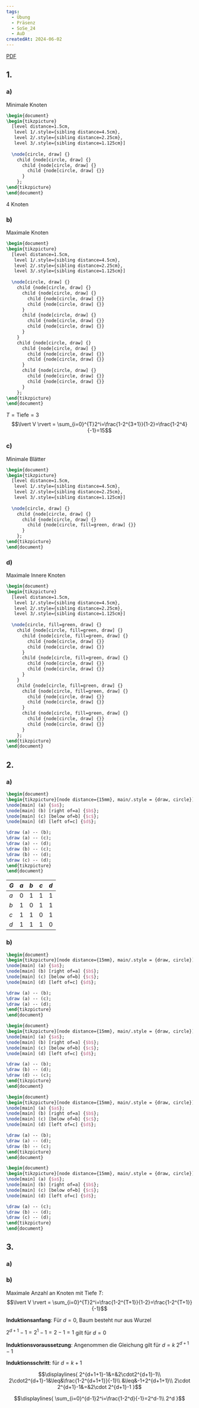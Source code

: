 ```yaml
---
tags:
  - Übung
  - Präsenz
  - SoSe_24
  - AuD
createdAt: 2024-06-02
---
```

[PDF](t08.pdf)

## 1.
### a)
Minimale Knoten
```tikz
\begin{document}
\begin{tikzpicture}
  [level distance=1.5cm,
   level 1/.style={sibling distance=4.5cm},
   level 2/.style={sibling distance=2.25cm},
   level 3/.style={sibling distance=1.125cm}]
   
  \node[circle, draw] {}
    child {node[circle, draw] {}
      child {node[circle, draw] {}
        child {node[circle, draw] {}}
      }
    };
\end{tikzpicture}
\end{document}
```
4 Knoten
### b)
Maximale Knoten
```tikz
\begin{document}
\begin{tikzpicture}
  [level distance=1.5cm,
   level 1/.style={sibling distance=4.5cm},
   level 2/.style={sibling distance=2.25cm},
   level 3/.style={sibling distance=1.125cm}]
   
  \node[circle, draw] {}
    child {node[circle, draw] {}
      child {node[circle, draw] {}
        child {node[circle, draw] {}}
        child {node[circle, draw] {}}
      }
      child {node[circle, draw] {}
        child {node[circle, draw] {}}
        child {node[circle, draw] {}}
      }
    }
    child {node[circle, draw] {}
      child {node[circle, draw] {}
        child {node[circle, draw] {}}
        child {node[circle, draw] {}}
      }
      child {node[circle, draw] {}
        child {node[circle, draw] {}}
        child {node[circle, draw] {}}
      }
    };
\end{tikzpicture}
\end{document}
```
$T=\text{Tiefe}=3$
$$\lvert V \rvert = \sum_{i=0}^{T}2^i=\frac{1-2^{3+1}}{1-2}=\frac{1-2^4}{-1}=15$$
### c)
Minimale Blätter
```tikz
\begin{document}
\begin{tikzpicture}
  [level distance=1.5cm,
   level 1/.style={sibling distance=4.5cm},
   level 2/.style={sibling distance=2.25cm},
   level 3/.style={sibling distance=1.125cm}]
   
  \node[circle, draw] {}
    child {node[circle, draw] {}
      child {node[circle, draw] {}
        child {node[circle, fill=green, draw] {}}
      }
    };
\end{tikzpicture}
\end{document}
```
### d)
Maximale Innere Knoten

```tikz
\begin{document}
\begin{tikzpicture}
  [level distance=1.5cm,
   level 1/.style={sibling distance=4.5cm},
   level 2/.style={sibling distance=2.25cm},
   level 3/.style={sibling distance=1.125cm}]
   
  \node[circle, fill=green, draw] {}
    child {node[circle, fill=green, draw] {}
      child {node[circle, fill=green, draw] {}
        child {node[circle, draw] {}}
        child {node[circle, draw] {}}
      }
      child {node[circle, fill=green, draw] {}
        child {node[circle, draw] {}}
        child {node[circle, draw] {}}
      }
    }
    child {node[circle, fill=green, draw] {}
      child {node[circle, fill=green, draw] {}
        child {node[circle, draw] {}}
        child {node[circle, draw] {}}
      }
      child {node[circle, fill=green, draw] {}
        child {node[circle, draw] {}}
        child {node[circle, draw] {}}
      }
    };
\end{tikzpicture}
\end{document}
```

## 2.
### a)
```tikz
\begin{document}
\begin{tikzpicture}[node distance={15mm}, main/.style = {draw, circle}] 
\node[main] (a) {$a$}; 
\node[main] (b) [right of=a] {$b$};
\node[main] (c) [below of=b] {$c$};
\node[main] (d) [left of=c] {$d$};

\draw (a) -- (b);
\draw (a) -- (c);
\draw (a) -- (d);
\draw (b) -- (c);
\draw (b) -- (d);
\draw (c) -- (d);
\end{tikzpicture}
\end{document}
```


| $G$ | $a$ | $b$ | $c$ | $d$ |
| --- | --- | --- | --- | --- |
| $a$ | 0   | 1   | 1   | 1   |
| $b$ | 1   | 0   | 1   | 1   |
| $c$ | 1   | 1   | 0   | 1   |
| $d$ | 1   | 1   | 1   | 0   |
### b)
```tikz
\begin{document}
\begin{tikzpicture}[node distance={15mm}, main/.style = {draw, circle}] 
\node[main] (a) {$a$}; 
\node[main] (b) [right of=a] {$b$};
\node[main] (c) [below of=b] {$c$};
\node[main] (d) [left of=c] {$d$};

\draw (a) -- (b);
\draw (a) -- (c);
\draw (a) -- (d);
\end{tikzpicture}
\end{document}
```


```tikz
\begin{document}
\begin{tikzpicture}[node distance={15mm}, main/.style = {draw, circle}] 
\node[main] (a) {$a$}; 
\node[main] (b) [right of=a] {$b$};
\node[main] (c) [below of=b] {$c$};
\node[main] (d) [left of=c] {$d$};

\draw (a) -- (b);
\draw (b) -- (d);
\draw (d) -- (c);
\end{tikzpicture}
\end{document}
```


```tikz
\begin{document}
\begin{tikzpicture}[node distance={15mm}, main/.style = {draw, circle}] 
\node[main] (a) {$a$}; 
\node[main] (b) [right of=a] {$b$};
\node[main] (c) [below of=b] {$c$};
\node[main] (d) [left of=c] {$d$};

\draw (a) -- (b);
\draw (a) -- (d);
\draw (b) -- (c);
\end{tikzpicture}
\end{document}
```


```tikz
\begin{document}
\begin{tikzpicture}[node distance={15mm}, main/.style = {draw, circle}] 
\node[main] (a) {$a$}; 
\node[main] (b) [right of=a] {$b$};
\node[main] (c) [below of=b] {$c$};
\node[main] (d) [left of=c] {$d$};

\draw (a) -- (c);
\draw (b) -- (d);
\draw (c) -- (d);
\end{tikzpicture}
\end{document}
```

## 3.
### a)

### b)
Maximale Anzahl an Knoten mit Tiefe $T$: $$\lvert V \rvert = \sum_{i=0}^{T}2^i=\frac{1-2^{T+1}}{1-2}=\frac{1-2^{T+1}}{-1}$$

**Induktionsanfang**:
Für $d=0$, Baum besteht nur aus Wurzel

$2^{d+1}-1=2^1-1=2-1=1$ 
gilt für $d=0$

**Induktionsvoraussetzung**:
Angenommen die Gleichung gilt für $d=k$
$2^{d+1}-1$

**Induktionsschritt**:
für $d=k+1$

$$\displaylines{
2^{d+1+1}-1&=&2\cdot2^{d+1}-1\\
2\cdot2^{d+1}-1&\leq&\frac{1-2^{d+1+1}}{-1}\\
&\leq&-1+2^{d+1+1}\\
2\cdot 2^{d+1}-1&=&2\cdot 2^{d+1}-1
}$$


$$\displaylines{
\sum_{i=0}^{d-1}2^i=\frac{1-2^d}{-1}=2^d-1\\
2^d
}$$